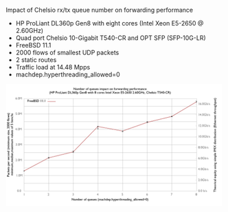 Impact of Chelsio rx/tx queue number on forwarding performance
  - HP ProLiant DL360p Gen8 with eight cores (Intel Xeon E5-2650 @ 2.60GHz)
  - Quad port Chelsio 10-Gigabit T540-CR and OPT SFP (SFP-10G-LR)
  - FreeBSD 11.1
  - 2000 flows of smallest UDP packets
  - 2 static routes
  - Traffic load at 14.48 Mpps
  - machdep.hyperthreading_allowed=0

![Impact of Chelsio queues number on forwarding performance on FreeBSD 11.1](graph.png)
